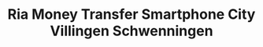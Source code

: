 ---
title: "Ria Money Transfer Smartphone City Villingen Schwenningen"
url: /villingen-schwenningen/ria-money-transfer-smartphone-city-villingen-schwenningen/
shop: Handy
---